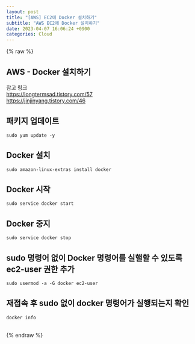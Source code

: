 ```yaml
---  
layout: post  
title: "[AWS] EC2에 Docker 설치하기"  
subtitle: "AWS EC2에 Docker 설치하기"  
date: 2023-04-07 16:06:24 +0900  
categories: Cloud  
---  
```

{% raw %}  
## AWS - Docker 설치하기  
  
참고 링크  
	https://longtermsad.tistory.com/57  
	https://jinjinyang.tistory.com/46  
  
## 패키지 업데이트  
	sudo yum update -y  
  
## Docker 설치  
	sudo amazon-linux-extras install docker  
  
## Docker 시작  
	sudo service docker start  
  
## Docker 중지  
	sudo service docker stop  
  
## sudo 명령어 없이 Docker 명령어를 실핼할 수 있도록 ec2-user 권한 추가  
	sudo usermod -a -G docker ec2-user  
  
## 재접속 후 sudo 없이 docker 명령어가 실행되는지 확인  
	docker info  
  
                                                                                                                                                                                                                                                                                                                                                                                                                                   
{% endraw %}